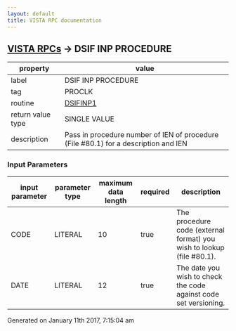 ```yaml
---
layout: default
title: VISTA RPC documentation
---
```




## [VISTA RPCs](TableOfContent.md) &#8594; DSIF INP PROCEDURE 

 property | value 
--- | --- 
 label | DSIF INP PROCEDURE
 tag | PROCLK
 routine | [DSIFINP1](http://code.osehra.org/dox/Routine_DSIFINP1_source.html)
 return value type | SINGLE VALUE
 description | Pass in procedure number of IEN of procedure (File #80.1) for a description and IEN 

### Input Parameters

| input parameter | parameter type | maximum data length | required | description | 
| --- | --- | --- | --- | --- | 
| CODE | LITERAL | 10 | true | The procedure code (external format) you wish to lookup (file #80.1). | 
| DATE | LITERAL | 12 | true | The date you wish to check the code against code set versioning. | 




 Generated on January 11th 2017, 7:15:04 am